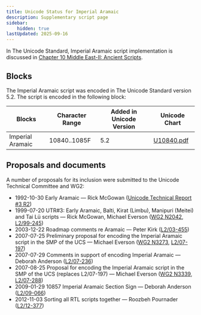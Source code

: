 ```yaml
---
title: Unicode Status for Imperial Aramaic
description: Supplementary script page
sidebar:
    hidden: true
lastUpdated: 2025-09-16
---
```


In The Unicode Standard, Imperial Aramaic script implementation is discussed in [Chapter 10 Middle East-II: Ancient Scripts](http://www.unicode.org/versions/latest/ch10.pdf).

## Blocks

The Imperial Aramaic script was encoded in The Unicode Standard version 5.2. The script is encoded in the following block:

| Blocks  |  Character Range  |  Added in Unicode Version  |  Unicode Chart  |
| ------- | ----------------- | -------------------------- | --------------- |
| Imperial Aramaic  |  10840..1085F  |  5.2  |  [U10840.pdf](http://www.unicode.org/charts/PDF/U10840.pdf)  |

## Proposals and documents

A number of proposals for its inclusion were submitted to the Unicode Technical Committee and WG2:
- 1992-10-30 Early Aramaic — Rick McGowan ([Unicode Technical Report #3 R2](http://www.unicode.org/reports/tr3-2/))
- 1999-07-20 UTR#3: Early Aramaic, Balti, Kirat (Limbu), Manipuri (Meitei) and Tai Lü scripts — Rick McGowan, Michael Everson ([WG2 N2042](https://www.unicode.org/wg2/docs/n2042.pdf), [L2/99-245](http://www.unicode.org/L2/L1999/n2042.pdf))
- 2003-12-22 Roadmap comments re Aramaic — Peter Kirk ([L2/03-455](http://www.unicode.org/cgi-bin/GetMatchingDocs.pl?L2/03-455))
- 2007-07-25 Preliminary proposal for encoding the Imperial Aramaic script in the SMP of the UCS — Michael Everson ([WG2 N3273](https://www.unicode.org/wg2/docs/n3273.pdf), [L2/07-197](http://www.unicode.org/cgi-bin/GetMatchingDocs.pl?L2/07-197))
- 2007-07-29 Comments in support of encoding Imperial Aramaic — Deborah Anderson ([L2/07-236](http://www.unicode.org/cgi-bin/GetMatchingDocs.pl?L2/07-236))
- 2007-08-25 Proposal for encoding the Imperial Aramaic script in the SMP of the UCS (replaces L2/07-197)  — Michael Everson ([WG2 N3339](https://www.unicode.org/wg2/docs/n3339.pdf), [L2/07-288](http://www.unicode.org/cgi-bin/GetMatchingDocs.pl?L2/07-288))
- 2009-01-29 10857 Imperial Aramaic Section Sign — Deborah Anderson  ([L2/09-066](http://www.unicode.org/cgi-bin/GetMatchingDocs.pl?L2/09-066))
- 2012-11-03 Sorting all RTL scripts together — Roozbeh Pournader ([L2/12-377](http://www.unicode.org/cgi-bin/GetMatchingDocs.pl?L2/12-377))
